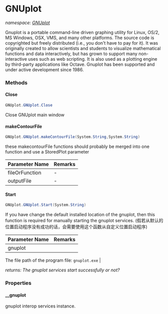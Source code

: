 ﻿# GNUplot
_namespace: [GNUplot](./index.md)_

Gnuplot is a portable command-line driven graphing utility for Linux, OS/2, MS Windows, OSX, VMS, and many other platforms. 
 The source code is copyrighted but freely distributed (i.e., you don't have to pay for it). It was originally created to 
 allow scientists and students to visualize mathematical functions and data interactively, but has grown to support many 
 non-interactive uses such as web scripting. It is also used as a plotting engine by third-party applications like Octave. 
 Gnuplot has been supported and under active development since 1986.



### Methods

#### Close
```csharp
GNUplot.GNUplot.Close
```
Close GNUplot main window

#### makeContourFile
```csharp
GNUplot.GNUplot.makeContourFile(System.String,System.String)
```
these makecontourFile functions should probably be merged into one function and use a StoredPlot parameter

|Parameter Name|Remarks|
|--------------|-------|
|fileOrFunction|-|
|outputFile|-|


#### Start
```csharp
GNUplot.GNUplot.Start(System.String)
```
If you have change the default installed location of the gnuplot, then this 
 function is required for manually starting the gnuplot services.
 (假若从默认的位置启动程序没有成功的话，会需要使用这个函数从自定义位置启动程序)

|Parameter Name|Remarks|
|--------------|-------|
|gnuplot|
 The file path of the program file: ``gnuplot.exe``
 |


_returns: The gnuplot services start successfully or not?_


### Properties

#### __gnuplot
gnuplot interop services instance.
